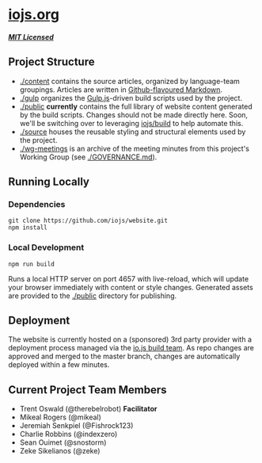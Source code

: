 # [iojs.org](https://iojs.org/)

##### [MIT Licensed](LICENSE)

## Project Structure

- [./content](./content) contains the source articles, organized by language-team groupings.
  Articles are written in
  [Github-flavoured Markdown](https://help.github.com/articles/github-flavored-markdown/).
- [./gulp](./gulp) organizes the [Gulp.js](http://gulpjs.com/)-driven build scripts used
  by the project.
- [./public](./public) **currently** contains the full library of website content generated
  by the build scripts. Changes should not be made directly here. Soon, we'll
  be switching over to leveraging [iojs/build](https://github.com/iojs/build)
  to help automate this.
- [./source](./source) houses the reusable styling and structural elements used by the
  project.
- [./wg-meetings](./wg-meetings) is an archive of the meeting minutes from this project's
  Working Group (see [./GOVERNANCE.md](./GOVERNANCE.md)).

## Running Locally

### Dependencies
```
git clone https://github.com/iojs/website.git
npm install
```

### Local Development
```
npm run build
```
Runs a local HTTP server on port 4657 with live-reload, which will update
your browser immediately with content or style changes. Generated assets
are provided to the [./public]() directory for publishing.

## Deployment

The website is currently hosted on a (sponsored) 3rd party provider with a deployment
process managed via the [io.js build team](https://github.com/iojs/build). As repo
changes are approved and merged to the master branch, changes are automatically
deployed within a few minutes.

## Current Project Team Members

* Trent Oswald (@therebelrobot) **Facilitator**
* Mikeal Rogers (@mikeal)
* Jeremiah Senkpiel (@Fishrock123)
* Charlie Robbins (@indexzero)
* Sean Ouimet (@snostorm)
* Zeke Sikelianos (@zeke)

